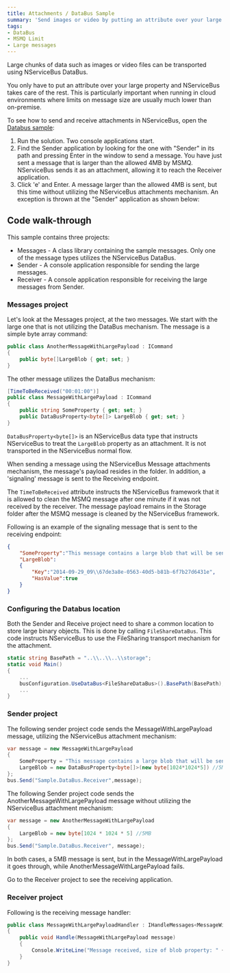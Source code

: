 ```yaml
---
title: Attachments / DataBus Sample
summary: 'Send images or video by putting an attribute over your large property. NServiceBus takes care of the rest. '
tags:
- DataBus
- MSMQ Limit
- Large messages
---
```


Large chunks of data such as images or video files can be transported using NServiceBus DataBus.

You only have to put an attribute over your large property and NServiceBus takes care of the rest. This is particularly important when running in cloud environments where limits on message size are usually much lower than on-premise.

To see how to send and receive attachments in NServiceBus, open the [Databus sample](https://github.com/Particular/NServiceBus.Msmq.Samples/tree/master/DataBus):

 1. Run the solution. Two console applications start.
 2. Find the Sender application by looking for the one with "Sender" in its path and pressing Enter in the window to send a message.      You have just sent a message that is larger than the allowed 4MB by MSMQ. NServiceBus sends it as an attachment, allowing it to reach the Receiver application.
 3. Click 'e' and Enter. A message larger than the allowed 4MB is sent, but this time without utilizing the NServiceBus attachments mechanism. An exception is thrown at the "Sender" application as shown below:

## Code walk-through

This sample contains three projects:

 * Messages - A class library containing the sample messages. Only one of the message types utilizes the NServiceBus DataBus.
 * Sender - A console application responsible for sending the large messages.
 * Receiver - A console application responsible for receiving the large messages from Sender.

### Messages project

Let's look at the Messages project, at the two messages. We start with the large one that is not utilizing the DataBus mechanism. The message is a simple byte array command:

```C#
public class AnotherMessageWithLargePayload : ICommand
{
    public byte[]LargeBlob { get; set; }
}
```

The other message utilizes the DataBus mechanism:

```C#
[TimeToBeReceived("00:01:00")]
public class MessageWithLargePayload : ICommand
{
    public string SomeProperty { get; set; }
    public DataBusProperty<byte[]> LargeBlob { get; set; }
}
```

`DataBusProperty<byte[]>` is an NServiceBus data type that instructs NServiceBus to treat the `LargeBlob` property as an attachment. It is not transported in the NServiceBus normal flow.

When sending a message using the NServiceBus Message attachments mechanism, the message's payload resides in the folder. In addition, a
'signaling' message is sent to the Receiving endpoint.

The `TimeToBeReceived` attribute instructs the NServiceBus framework that it is allowed to clean the MSMQ message after one minute if it was not received by the receiver. The message payload remains in the Storage folder after the MSMQ message is cleaned by the NServiceBus framework.

Following is an example of the signaling message that is sent to the receiving endpoint:

```json
{
	"SomeProperty":"This message contains a large blob that will be sent on the data bus",
	"LargeBlob":
	{
		"Key":"2014-09-29_09\\67de3a8e-0563-40d5-b81b-6f7b27d6431e",
		"HasValue":true
	}
}
```

### Configuring the Databus location

Both the Sender and Receive project need to share a common location to store large binary objects. This is done by calling `FileShareDataBus`. This code instructs NServiceBus to use the FileSharing transport mechanism for the attachment. 

```C#
static string BasePath = "..\\..\\..\\storage";
static void Main()
{
    ...
    busConfiguration.UseDataBus<FileShareDataBus>().BasePath(BasePath);
    ...
}
```

### Sender project

The following sender project code sends the MessageWithLargePayload message, utilizing the NServiceBus attachment mechanism:

```C#
var message = new MessageWithLargePayload
{
    SomeProperty = "This message contains a large blob that will be sent on the data bus",
    LargeBlob = new DataBusProperty<byte[]>(new byte[1024*1024*5]) //5MB
};
bus.Send("Sample.DataBus.Receiver",message);
```

The following Sender project code sends the AnotherMessageWithLargePayload message without utilizing the NServiceBus attachment mechanism:

```C#
var message = new AnotherMessageWithLargePayload
{
    LargeBlob = new byte[1024 * 1024 * 5] //5MB
};
bus.Send("Sample.DataBus.Receiver", message);
```

In both cases, a 5MB message is sent, but in the MessageWithLargePayload it goes through, while AnotherMessageWithLargePayload fails.

Go to the Receiver project to see the receiving application.

### Receiver project

Following is the receiving message handler:

```C#
public class MessageWithLargePayloadHandler : IHandleMessages<MessageWithLargePayload>
{
    public void Handle(MessageWithLargePayload message)
    {
        Console.WriteLine("Message received, size of blob property: " + message.LargeBlob.Value.Length + " Bytes");
    }
}
```
